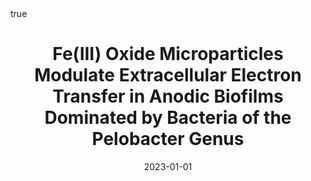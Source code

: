 ---
id: philipponFeIIIOxide2023
title: Fe(III) Oxide Microparticles Modulate Extracellular Electron Transfer in Anodic
  Biofilms Dominated by Bacteria of the Pelobacter Genus
date: '2023-01-01'
authors:
- Philippon, Timothé and Ait-Itto, Fatima-Zahra and Monfort, Alicia and Barrière,
  Frédéric and Behan, James A.
doi: 10.1016/j.bioelechem.2023.108394
publication: 'In: *Bioelectrochemistry* 151'
publication_types:
- '1'
selected: false
tags: []
projects: []
math: true
url: https://doi.org/10.1016/j.bioelechem.2023.108394

---